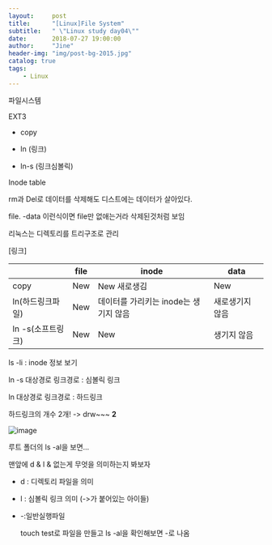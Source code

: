 ```yaml
---
layout:     post
title:      "[Linux]File System"
subtitle:   " \"Linux study day04\""
date:       2018-07-27 19:00:00
author:     "Jine"
header-img: "img/post-bg-2015.jpg"
catalog: true
tags:
    - Linux
---
```




파일시스템



EXT3



- copy

- ln (링크)
- ln-s (링크심볼릭)

Inode table



rm과 Del로 데이터를 삭제해도 디스트에는 데이터가 살아있다.

file. -data 이런식이면 file만 없애는거라 삭제된것처럼 보임



리눅스는 디렉토리를 트리구조로 관리



[링크]

|                   | file | inode                                 | data            |
| ----------------- | ---- | ------------------------------------- | --------------- |
| copy              | New  | New 새로생김                          | New             |
| ln(하드링크파일)  | New  | 데이터를 가리키는 inode는 생기지 않음 | 새로생기지 않음 |
| ln -s(소프트링크) | New  | New                                   | 생기지 않음     |

ls -li : inode 정보 보기

ln -s 대상경로 링크경로 : 심볼릭 링크

ln 대상경로 링크경로 : 하드링크



하드링크의 개수 2개! ->  drw~~~ **2** 

![image](https://user-images.githubusercontent.com/33712866/42813477-1adf08ec-89fc-11e8-8c77-613b6a3a2810.png)



루트 폴더의 ls -al을 보면...

맨앞에 d & l & 없는게 무엇을 의미하는지 봐보자

- d : 디렉토리 파일을 의미

- l : 심볼릭 링크 의미 (->가 붙어있는 아이들)

- -:일반실행파일

  touch test로 파일을 만들고 ls -al을 확인해보면 -로 나옴

